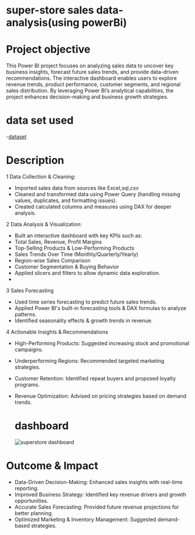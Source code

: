 # super-store sales data-analysis(using powerBi)
# Project objective
This Power BI project focuses on analyzing sales data to uncover key business insights, forecast future sales trends, and provide data-driven recommendations. The interactive dashboard enables users to explore revenue trends, product performance, customer segments, and regional sales distribution. By leveraging Power BI’s analytical capabilities, the project enhances decision-making and business growth strategies.

# data set used
-<a href = "https://github.com/HARSHMEET22/PowerBi-dashboard/blob/main/SuperStore%20Sales%20DataSet%20(1).xlsx">dataset</a>

# Description
1 Data Collection & Cleaning:
- Imported sales data from sources like Excel,sql,csv
- Cleaned and transformed data using Power Query (handling missing values, duplicates, and formatting issues).
- Created calculated columns and measures using DAX for deeper analysis.

2 Data Analysis & Visualization:
- Built an interactive dashboard with key KPIs such as:
- Total Sales, Revenue, Profit Margins
- Top-Selling Products & Low-Performing Products
- Sales Trends Over Time (Monthly/Quarterly/Yearly)
- Region-wise Sales Comparison
- Customer Segmentation & Buying Behavior
- Applied slicers and filters to allow dynamic data exploration.
-
3 Sales Forecasting
- Used time series forecasting to predict future sales trends.
- Applied Power BI's built-in forecasting tools & DAX formulas to analyze patterns.
- Identified seasonality effects & growth trends in revenue.

4 Actionable Insights & Recommendations
- High-Performing Products: Suggested increasing stock and promotional campaigns.
- Underperforming Regions: Recommended targeted marketing strategies.
- Customer Retention: Identified repeat buyers and proposed loyalty programs.
- Revenue Optimization: Advised on pricing strategies based on demand trends.

  # dashboard
  ![superstore dashboard](https://github.com/user-attachments/assets/a70b3a9c-f87a-4662-8844-123ab6662a31)

# Outcome & Impact
- Data-Driven Decision-Making: Enhanced sales insights with real-time reporting.
- Improved Business Strategy: Identified key revenue drivers and growth opportunities.
- Accurate Sales Forecasting: Provided future revenue projections for better planning.
- Optimized Marketing & Inventory Management: Suggested demand-based strategies.





